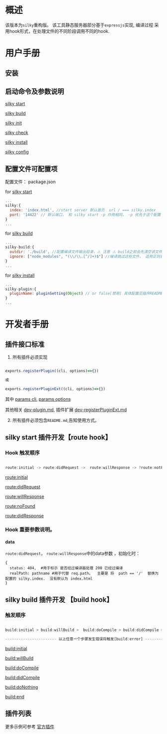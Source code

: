# 概述

该版本为`silky`重构版。 该工具静态服务器部分基于`expressjs`实现,  编译过程 采用hook形式，在处理文件的不同阶段调用不同的hook.

# 用户手册

## 安装

## 启动命令及参数说明

[silky start](docs/user-command-start.md)

[silky build](docs/user-command-build.md)

[silky init](docs/user-command-init.md)

[silky check](docs/user-command-check.md)

[silky install](docs/user-command-install.md)

[silky config](docs/user-command-config.md)

## 配置文件可配置项

配置文件： package.json

for [silky start](docs/user-command-start.md)

```js
...
silky:{
  index: 'index.html', //start server 默认首页  url / === silky.index
  port: '14422' // 默认端口， 和 silky start -p 作用相同， -p 优先于这个配置
}
...
```

for [silky build](docs/user-command-build.md)

```js
...
silky-build:{
  outdir: './build', //配置编译文件输出目录，⚠️ 注意 ⚠️ build之前会先清空该文件夹。
  ignore: ["node_modules", "(\\/\\.[^/]+)$"] //编译跳过这些文件。 适用正则表达式的字符串
}
...
```

for [silky install](docs/user-command-install.md)

```js
...
silky-plugin:{
  pluginName: pluginSetting(Object) // or false[禁用] 具体配置见插件README.md
}
...
```

# 开发者手册

## 插件接口标准

1. 所有插件必须实现

```js

exports.registerPlugin((cli, options)=>{})

或

exports.registerPluginExt((cli, options)=>{})

```
其中
[params cli](docs/dev-registerPlugin-params-cli.md), [params options](docs/dev-registerPlugin-params-options.md)


其他相关 [dev-plugin.md](docs/dev-plugin.md), 插件扩展 [dev-registerPluginExt.md](docs/dev-registerPluginExt.md)


2. 所有插件必须包含`README.md`,告知使用方式。



## silky start 插件开发【route hook】

### Hook 触发顺序

```js

route:initial -> route:didRequest ->  route:willResponse -> ?route:notFound -> route:didResponse

```

[route:initial](docs/dev-hooks-route-initial.md)

[route:didRequest](docs/dev-hooks-route-didRequest.md)

[route:willResponse](docs/dev-hooks-route-willResponse.md)

[route:noFound](docs/dev-hooks-route-noFound.md)

[route:didResponse](docs/dev-hooks-route-didResponse.md)

### Hook 重要参数说明。

#### data
`route:didRequest`， `route:willResponse`中的data参数 ，初始化时：

```
{
  status: 404,  #用于标示 是否经过编译器处理 200 已经过编译
  realPath: pathname #用于代替 req.path。  主要是 将  path == '/'  替换为 配置的 silky.index.  没有默认为 index.html
}
```

## silky build 插件开发 【build hook】

### 触发顺序

```js

build:initial > build:willBuild >  build:doCompile > build:didCompile >  ?build:doNothing > build:end

----------------------- 以上任意一个步骤发生错误将触发[build:error] -----------------------

```


[build:initial](docs/dev-hooks-build-initial.md)

[build:willBuild](docs/dev-hooks-build-willBuild.md)

[build:doCompile](docs/dev-hooks-build-doCompile.md)

[build:didCompile](docs/dev-hooks-build-didCompile.md)

[build:doNothing](docs/dev-hooks-build-doNothing.md)

[build:end](docs/dev-hooks-build-end.md)

## 插件列表

更多示例可参考 [官方插件](https://github.com/silky-plugin)